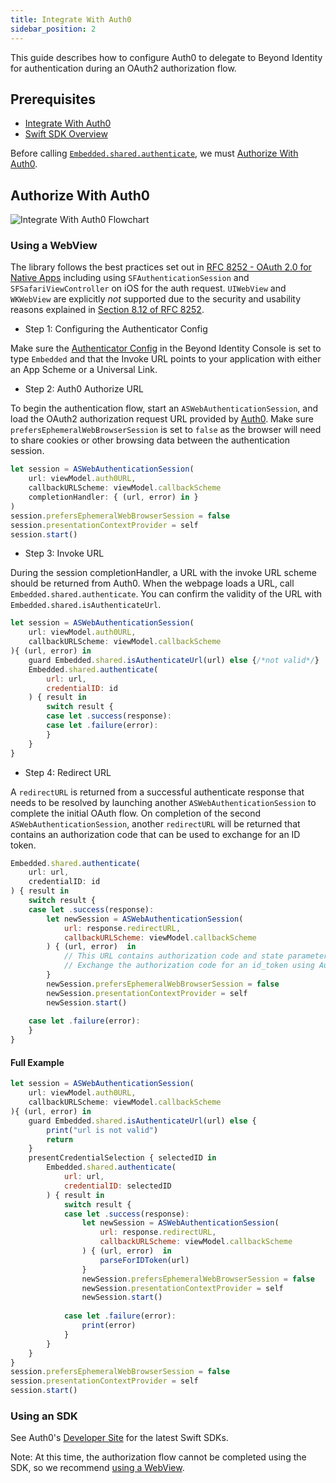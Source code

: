 ```yaml
---
title: Integrate With Auth0
sidebar_position: 2
---
```


This guide describes how to configure Auth0 to delegate to Beyond Identity for authentication during an OAuth2 authorization flow. 

## Prerequisites

 - [Integrate With Auth0](/guides/sso-integrations/integrate-with-auth0)
 - [Swift SDK Overview](overview)

Before calling [`Embedded.shared.authenticate`](overview#authentication), we must [Authorize With Auth0](#authorize-with-auth0).

## Authorize With Auth0

![Integrate With Auth0 Flowchart](../screenshots/Integrate%20With%20Auth0%20Flowchart.png)

### Using a WebView

The library follows the best practices set out in [RFC 8252 - OAuth 2.0 for Native Apps](https://tools.ietf.org/html/rfc8252) including using `SFAuthenticationSession` and `SFSafariViewController` on iOS for the auth request. `UIWebView` and `WKWebView` are explicitly *not* supported due to the security and usability reasons explained in [Section 8.12 of RFC 8252](https://tools.ietf.org/html/rfc8252#section-8.12).

 - Step 1: Configuring the Authenticator Config

Make sure the [Authenticator Config](/docs/v1/platform-overview/authenticator-config#embedded) in the Beyond Identity Console is set to type `Embedded` and that the Invoke URL points to your application with either an App Scheme or a Universal Link.

 - Step 2: Auth0 Authorize URL

To begin the authentication flow, start an `ASWebAuthenticationSession`, and load the OAuth2 authorization request URL provided by [Auth0](https://auth0.com/docs/api/authentication#authorization-code-flow-with-pkce). Make sure `prefersEphemeralWebBrowserSession` is set to `false` as the browser will need to share cookies or other browsing data between the authentication session.

```javascript
let session = ASWebAuthenticationSession(
    url: viewModel.auth0URL,
    callbackURLScheme: viewModel.callbackScheme
    completionHandler: { (url, error) in }
)
session.prefersEphemeralWebBrowserSession = false
session.presentationContextProvider = self
session.start()
```

 - Step 3: Invoke URL

During the session completionHandler, a URL with the invoke URL scheme should be returned from Auth0. When the webpage loads a URL, call `Embedded.shared.authenticate`. You can confirm the validity of the URL with `Embedded.shared.isAuthenticateUrl`.

```javascript
let session = ASWebAuthenticationSession(
    url: viewModel.auth0URL,
    callbackURLScheme: viewModel.callbackScheme
){ (url, error) in
    guard Embedded.shared.isAuthenticateUrl(url) else {/*not valid*/}
    Embedded.shared.authenticate(
        url: url,
        credentialID: id
    ) { result in
        switch result {
        case let .success(response):         
        case let .failure(error):
        }
    }
}
```

 - Step 4: Redirect URL

A `redirectURL` is returned from a successful authenticate response that needs to be resolved by launching another `ASWebAuthenticationSession` to complete the initial OAuth flow. On completion of the second `ASWebAuthenticationSession`, another `redirectURL` will be returned that contains an authorization code that can be used to exchange for an ID token.

```javascript
Embedded.shared.authenticate(
    url: url,
    credentialID: id
) { result in
    switch result {
    case let .success(response):
        let newSession = ASWebAuthenticationSession(
            url: response.redirectURL, 
            callbackURLScheme: viewModel.callbackScheme
        ) { (url, error)  in
            // This URL contains authorization code and state parameters
            // Exchange the authorization code for an id_token using Auth0's token endpoint.
        }
        newSession.prefersEphemeralWebBrowserSession = false
        newSession.presentationContextProvider = self
        newSession.start()
                
    case let .failure(error):
    }
}
```

#### Full Example

```javascript
let session = ASWebAuthenticationSession(
    url: viewModel.auth0URL,
    callbackURLScheme: viewModel.callbackScheme
){ (url, error) in
    guard Embedded.shared.isAuthenticateUrl(url) else { 
        print("url is not valid")
        return
    }
    presentCredentialSelection { selectedID in
        Embedded.shared.authenticate(
            url: url,
            credentialID: selectedID
        ) { result in
            switch result {
            case let .success(response):
                let newSession = ASWebAuthenticationSession(
                    url: response.redirectURL, 
                    callbackURLScheme: viewModel.callbackScheme
                ) { (url, error)  in
                    parseForIDToken(url)
                }
                newSession.prefersEphemeralWebBrowserSession = false
                newSession.presentationContextProvider = self
                newSession.start()
                        
            case let .failure(error):
                print(error)
            }
        }
    }
}
session.prefersEphemeralWebBrowserSession = false
session.presentationContextProvider = self
session.start()
```

### Using an SDK

See Auth0's [Developer Site](https://auth0.com/docs/quickstart/native) for the latest Swift SDKs.

Note: At this time, the authorization flow cannot be completed using the SDK, so we recommend [using a WebView](#using-a-webview).
